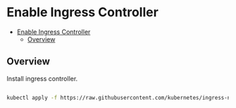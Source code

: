 # Enable Ingress Controller

<!-- TOC -->

- [Enable Ingress Controller](#enable-ingress-controller)
  - [Overview](#overview)

<!-- /TOC -->


## Overview

Install ingress controller.

```sh

kubectl apply -f https://raw.githubusercontent.com/kubernetes/ingress-nginx/controller-v1.0.0/deploy/static/provider/baremetal/deploy.yaml


```

